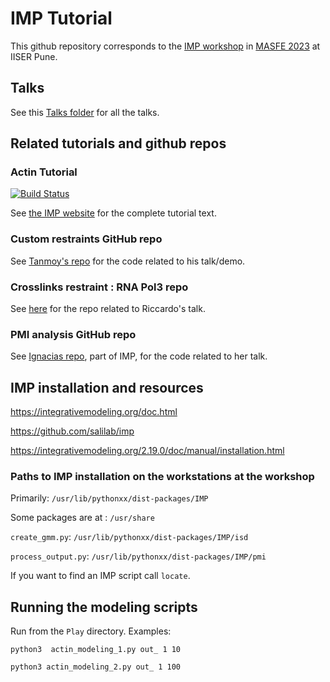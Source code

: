 # IMP Tutorial

This github repository corresponds to the [IMP workshop](https://sites.google.com/acads.iiserpune.ac.in/masfe/program/workshop?authuser=0) in [MASFE 2023](https://sites.google.com/acads.iiserpune.ac.in/masfe/) at IISER Pune.

## Talks

See this [Talks folder](https://drive.google.com/drive/folders/188BHx67a8Wq53nDTanM-vWwX3X9F_OS5?usp=sharing) for all the talks.

## Related tutorials and github repos
### Actin Tutorial  

[![Build Status](https://github.com/salilab/actin_tutorial/workflows/build/badge.svg?branch=main)](https://github.com/salilab/actin_tutorial/actions?query=workflow%3Abuild)

See [the IMP website](https://integrativemodeling.org/tutorials/actin/) for the complete tutorial text.

### Custom restraints GitHub repo

See [Tanmoy's repo](https://github.com/tanmoy7989/masfe2023_workshop) for the code related to his talk/demo. 

### Crosslinks restraint : RNA Pol3 repo

See [here](https://github.com/Pellarin/imp_tutorial_pol3) for the repo related to Riccardo's talk. 


### PMI analysis GitHub repo

See [Ignacias repo](https://github.com/salilab/pmi_analysis), part of IMP, for the code related to her talk.

## IMP installation and resources
https://integrativemodeling.org/doc.html

https://github.com/salilab/imp

https://integrativemodeling.org/2.19.0/doc/manual/installation.html

### Paths to IMP installation on the workstations at the workshop

Primarily: `/usr/lib/pythonxx/dist-packages/IMP`

Some packages are at : `/usr/share`

`create_gmm.py`: `/usr/lib/pythonxx/dist-packages/IMP/isd`

`process_output.py`: `/usr/lib/pythonxx/dist-packages/IMP/pmi`

If you want to find an IMP script call `locate`.

## Running the modeling scripts

Run from the `Play` directory. Examples:

`python3  actin_modeling_1.py out_ 1 10`

`python3 actin_modeling_2.py out_ 1 100`
